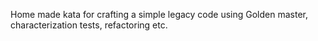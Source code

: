 Home made kata for crafting a simple legacy code using Golden master, characterization tests, refactoring etc.

